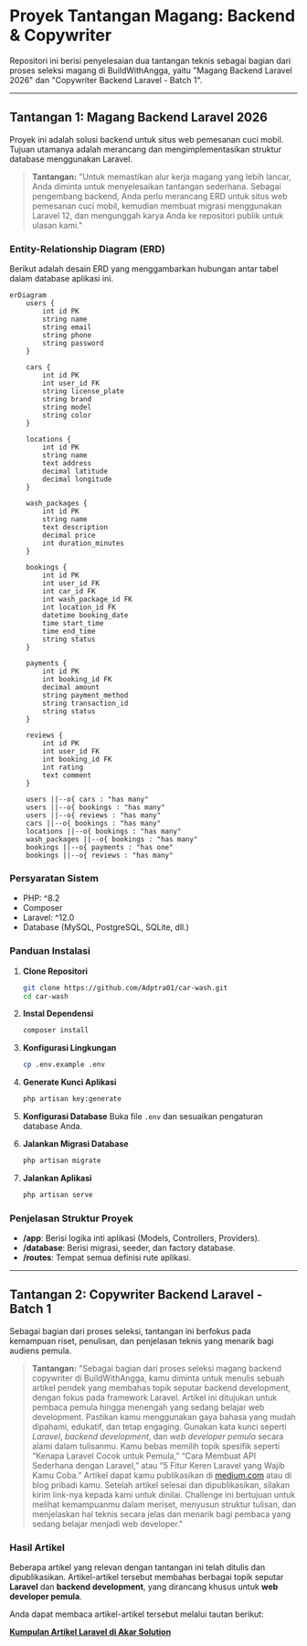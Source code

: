 # Proyek Tantangan Magang: Backend & Copywriter

Repositori ini berisi penyelesaian dua tantangan teknis sebagai bagian dari proses seleksi magang di BuildWithAngga, yaitu "Magang Backend Laravel 2026" dan "Copywriter Backend Laravel - Batch 1".

---

## Tantangan 1: Magang Backend Laravel 2026

Proyek ini adalah solusi backend untuk situs web pemesanan cuci mobil. Tujuan utamanya adalah merancang dan mengimplementasikan struktur database menggunakan Laravel.

> **Tantangan:** "Untuk memastikan alur kerja magang yang lebih lancar, Anda diminta untuk menyelesaikan tantangan sederhana. Sebagai pengembang backend, Anda perlu merancang ERD untuk situs web pemesanan cuci mobil, kemudian membuat migrasi menggunakan Laravel 12, dan mengunggah karya Anda ke repositori publik untuk ulasan kami."

### Entity-Relationship Diagram (ERD)

Berikut adalah desain ERD yang menggambarkan hubungan antar tabel dalam database aplikasi ini.

```mermaid
erDiagram
    users {
        int id PK
        string name
        string email
        string phone
        string password
    }

    cars {
        int id PK
        int user_id FK
        string license_plate
        string brand
        string model
        string color
    }

    locations {
        int id PK
        string name
        text address
        decimal latitude
        decimal longitude
    }

    wash_packages {
        int id PK
        string name
        text description
        decimal price
        int duration_minutes
    }

    bookings {
        int id PK
        int user_id FK
        int car_id FK
        int wash_package_id FK
        int location_id FK
        datetime booking_date
        time start_time
        time end_time
        string status
    }

    payments {
        int id PK
        int booking_id FK
        decimal amount
        string payment_method
        string transaction_id
        string status
    }

    reviews {
        int id PK
        int user_id FK
        int booking_id FK
        int rating
        text comment
    }

    users ||--o{ cars : "has many"
    users ||--o{ bookings : "has many"
    users ||--o{ reviews : "has many"
    cars ||--o{ bookings : "has many"
    locations ||--o{ bookings : "has many"
    wash_packages ||--o{ bookings : "has many"
    bookings ||--o{ payments : "has one"
    bookings ||--o{ reviews : "has many"
```

### Persyaratan Sistem

- PHP: ^8.2
- Composer
- Laravel: ^12.0
- Database (MySQL, PostgreSQL, SQLite, dll.)

### Panduan Instalasi

1.  **Clone Repositori**
    ```bash
    git clone https://github.com/Adptra01/car-wash.git
    cd car-wash
    ```

2.  **Instal Dependensi**
    ```bash
    composer install
    ```

3.  **Konfigurasi Lingkungan**
    ```bash
    cp .env.example .env
    ```

4.  **Generate Kunci Aplikasi**
    ```bash
    php artisan key:generate
    ```

5.  **Konfigurasi Database**
    Buka file `.env` dan sesuaikan pengaturan database Anda.

6.  **Jalankan Migrasi Database**
    ```bash
    php artisan migrate
    ```

7.  **Jalankan Aplikasi**
    ```bash
    php artisan serve
    ```

### Penjelasan Struktur Proyek

- **/app**: Berisi logika inti aplikasi (Models, Controllers, Providers).
- **/database**: Berisi migrasi, seeder, dan factory database.
- **/routes**: Tempat semua definisi rute aplikasi.

---

## Tantangan 2: Copywriter Backend Laravel - Batch 1

Sebagai bagian dari proses seleksi, tantangan ini berfokus pada kemampuan riset, penulisan, dan penjelasan teknis yang menarik bagi audiens pemula.

> **Tantangan:** "Sebagai bagian dari proses seleksi magang backend copywriter di BuildWithAngga, kamu diminta untuk menulis sebuah artikel pendek yang membahas topik seputar backend development, dengan fokus pada framework Laravel. Artikel ini ditujukan untuk pembaca pemula hingga menengah yang sedang belajar web development. Pastikan kamu menggunakan gaya bahasa yang mudah dipahami, edukatif, dan tetap engaging. Gunakan kata kunci seperti *Laravel*, *backend development*, dan *web developer pemula* secara alami dalam tulisanmu. Kamu bebas memilih topik spesifik seperti “Kenapa Laravel Cocok untuk Pemula,” “Cara Membuat API Sederhana dengan Laravel,” atau “5 Fitur Keren Laravel yang Wajib Kamu Coba.” Artikel dapat kamu publikasikan di [medium.com](https://medium.com) atau di blog pribadi kamu. Setelah artikel selesai dan dipublikasikan, silakan kirim link-nya kepada kami untuk dinilai. Challenge ini bertujuan untuk melihat kemampuanmu dalam meriset, menyusun struktur tulisan, dan menjelaskan hal teknis secara jelas dan menarik bagi pembaca yang sedang belajar menjadi web developer."

### Hasil Artikel

Beberapa artikel yang relevan dengan tantangan ini telah ditulis dan dipublikasikan. Artikel-artikel tersebut membahas berbagai topik seputar **Laravel** dan **backend development**, yang dirancang khusus untuk **web developer pemula**.

Anda dapat membaca artikel-artikel tersebut melalui tautan berikut:

**[Kumpulan Artikel Laravel di Akar Solution](https://akar-solution.page.gd/?s=laravel)**